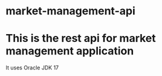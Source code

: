# market-management-api
# This is the rest api for market management application
It uses Oracle JDK 17